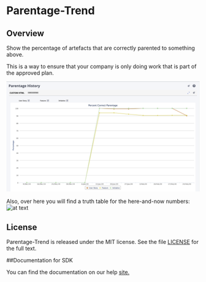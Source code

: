 Parentage-Trend
=========================

## Overview
Show the percentage of artefacts that are correctly parented to something above.

This is a way to ensure that your company is only doing work that is part of the approved plan. 

![alt text](https://github.com/nikantonelli/Parentage-Trend/blob/master/Images/image1.png)

Also, over here you will find a truth table for the here-and-now numbers:
![at text](https://github.com/nikantonelli/Parentage-Trend/tree/Parentage-Truth)

## License

Parentage-Trend is released under the MIT license.  See the file [LICENSE](./LICENSE) for the full text.

##Documentation for SDK

You can find the documentation on our help [site.](https://help.rallydev.com/apps/2.1/doc/)
